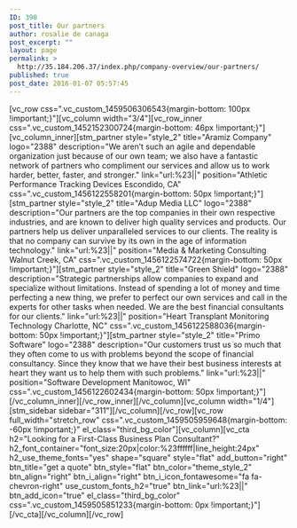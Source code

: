 ```yaml
---
ID: 390
post_title: Our partners
author: rosalie de canaga
post_excerpt: ""
layout: page
permalink: >
  http://35.184.206.37/index.php/company-overview/our-partners/
published: true
post_date: 2016-01-07 05:57:45
---
```

[vc_row css=".vc_custom_1459506306543{margin-bottom: 100px !important;}"][vc_column width="3/4"][vc_row_inner css=".vc_custom_1452152300724{margin-bottom: 46px !important;}"][vc_column_inner][stm_partner style="style_2" title="Aramiz Company" logo="2388" description="We aren’t such an agile and dependable organization just because of our own team; we also have a fantastic network of partners who compliment our services and allow us to work harder, better, faster, and stronger." link="url:%23||" position="Athletic Performance Tracking Devices
Escondido, CA" css=".vc_custom_1456122558201{margin-bottom: 50px !important;}"][stm_partner style="style_2" title="Adup Media LLC" logo="2388" description="Our partners are the top companies in their own respective industries, and are known to deliver high quality services and products. Our partners help us deliver unparalleled services to our clients. The reality is that no company can survive by its own in the age of information technology." link="url:%23||" position="Media &amp; Marketing Consulting
Walnut Creek, CA" css=".vc_custom_1456122574722{margin-bottom: 50px !important;}"][stm_partner style="style_2" title="Green Shield" logo="2388" description="Strategic partnerships allow companies to expand and specialize without limitations. Instead of spending a lot of money and time perfecting a new thing, we prefer to perfect our own services and call in the experts for other tasks when needed. We are the best financial consultants for our clients." link="url:%23||" position="Heart Transplant Monitoring Technology
Charlotte, NC" css=".vc_custom_1456122588036{margin-bottom: 50px !important;}"][stm_partner style="style_2" title="Primo Software" logo="2388" description="Our customers trust us so much that they often come to us with problems beyond the scope of financial consultancy. Since they know that we have their best business interests at heart they want us to help them with such problems." link="url:%23||" position="Software Development
Manitowoc, WI" css=".vc_custom_1456122602434{margin-bottom: 50px !important;}"][/vc_column_inner][/vc_row_inner][/vc_column][vc_column width="1/4"][stm_sidebar sidebar="311"][/vc_column][/vc_row][vc_row full_width="stretch_row" css=".vc_custom_1459505959648{margin-bottom: -60px !important;}" el_class="third_bg_color"][vc_column][vc_cta h2="Looking for a First-Class Business Plan Consultant?" h2_font_container="font_size:20px|color:%23ffffff|line_height:24px" h2_use_theme_fonts="yes" shape="square" style="flat" add_button="right" btn_title="get a quote" btn_style="flat" btn_color="theme_style_2" btn_align="right" btn_i_align="right" btn_i_icon_fontawesome="fa fa-chevron-right" use_custom_fonts_h2="true" btn_link="url:%23||" btn_add_icon="true" el_class="third_bg_color" css=".vc_custom_1459505851233{margin-bottom: 0px !important;}"][/vc_cta][/vc_column][/vc_row]